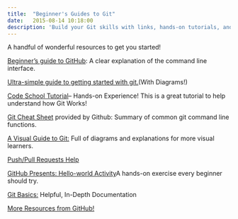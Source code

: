 ```yaml
---
title:  "Beginner's Guides to Git"
date:   2015-08-14 10:18:00
description: 'Build your Git skills with links, hands-on tutorials, and reference guides!'
---
```

A handful of wonderful resources to get you started!

[Beginner’s guide to GitHub](http://readwrite.com/2013/09/30/understanding-github-a-journey-for-beginners-part-1): A clear explanation of the command line interface.

[Ultra-simple guide to getting started with git.](http://rogerdudler.github.io/git-guide/)(With Diagrams!)


[Code School Tutorial](https://try.github.io/levels/1/challenges/1)– Hands-on Experience! This is a great tutorial to help understand how Git Works!

[Git Cheat Sheet](https://training.github.com/kit/downloads/github-git-cheat-sheet.pdf) provided by Github: Summary of common git command line functions.

[A Visual Guide to Git:](http://marklodato.github.io/visual-git-guide/index-en.html) Full of diagrams and explanations for more visual learners.

[Push/Pull Requests Help](https://help.github.com/articles/how-can-i-push-or-pull/)

[GitHub Presents: Hello-world Activity](https://guides.github.com/activities/hello-world/)A hands-on exercise every beginner should try.

[Git Basics:](https://git-scm.com/doc) Helpful, In-Depth Documentation

[More Resources from GitHub!](https://help.github.com/articles/good-resources-for-learning-git-and-github/)
